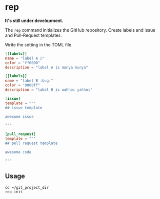 # rep

**It's still under development.**

The `rep` command initializes the GitHub repository. Create labels and Issue and Pull-Request templates.

Write the setting in the TOML file.

```toml
[[labels]]
name = "label A 👯"
color = "ff0000"
description = "label A is munya munya"

[[labels]]
name = "label B :bug:"
color = "0000ff"
description = "label B is wahhoi yahhoi"

[issue]
template = """
## issue template

awesome issue

"""

[pull_request]
template = """
## pull request template

awesome code

"""
```

## Usage

```
cd ~/git_project_dir
rep init
```
